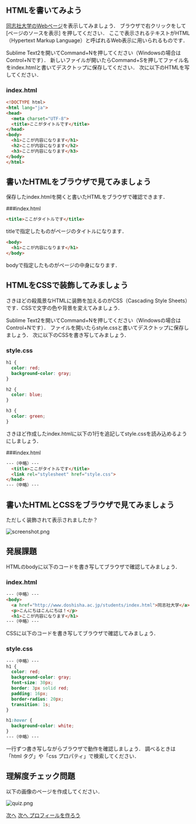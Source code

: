 ## HTMLを書いてみよう

[同志社大学のWebページ](http://www.doshisha.ac.jp/index.html)を表示してみましょう．
ブラウザで右クリックをして [ページのソースを表示] を押してください．
ここで表示されるテキストがHTML（Hypertext Markup Language）と呼ばれるWeb表示に用いられるものです．

Sublime Text2を開いてCommand+Nを押してください（Windowsの場合はControl+Nです）．
新しいファイルが開いたらCommand+Sを押してファイル名をindex.htmlと書いてデスクトップに保存してください．
次に以下のHTMLを写してください．

### index.html

```html
<!DOCTYPE html>
<html lang="ja">
<head>
  <meta charset="UTF-8">
  <title>ここがタイトルです</title>
</head>
<body>
  <h1>ここが内容になります</h1>
  <h2>ここが内容になります</h2>
  <h3>ここが内容になります</h3>
</body>
</html>
```

## 書いたHTMLをブラウザで見てみましょう

保存したindex.htmlを開くと書いたHTMLをブラウザで確認できます．

###index.html

```html
<title>ここがタイトルです</title>
```

titleで指定したものがページのタイトルになります．

```html
<body>
  <h1>ここが内容になります</h1>  
</body>
```

bodyで指定したものがページの中身になります．

## HTMLをCSSで装飾してみましょう

さきほどの殺風景なHTMLに装飾を加えるのがCSS（Cascading Style Sheets）です．CSSで文字の色や背景を変えてみましょう．

Sublime Text2を開いてCommand+Nを押してください（Windowsの場合はControl+Nです）．
ファイルを開いたらstyle.cssと書いてデスクトップに保存しましょう．
次に以下のCSSを書き写してみましょう．

### style.css

```css
h1 {
  color: red;
  background-color: gray;
}

h2 {
  color: blue;
}

h3 {
  color: green;
}
```

さきほど作成したindex.htmlに以下の1行を追記してstyle.cssを読み込めるようにしましょう．

###index.html

```html
---（中略）---
  <title>ここがタイトルです</title>
  <link rel="stylesheet" href="style.css">
</head>
---（中略）---
```

## 書いたHTMLとCSSをブラウザで見てみましょう

ただしく装飾されて表示されましたか？

![screenshot.png](images/helloworld/screenshot.png)

## 発展課題
HTMLのbodyに以下のコードを書き写してブラウザで確認してみましょう．

### index.html

```html
---（中略）---
<body>
  <a href="http://www.doshisha.ac.jp/students/index.html">同志社大学</a>
  <p>こんにちはこんにちは！</p>
  <h1>ここが内容になります</h1>
---（中略）---
```

CSSに以下のコードを書き写してブラウザで確認してみましょう．

### style.css

```css
---（中略）---
h1 {
  color: red;
  background-color: gray;
  font-size: 30px;
  border: 3px solid red;
  padding: 16px;
  border-radius: 20px;
  transition: 1s;
}

h1:hover {
  background-color: white;
}
---（中略）---
```

一行ずつ書き写しながらブラウザで動作を確認しましょう．
調べるときは「html タグ」や「css プロパティ」で検索してください．

## 理解度チェック問題
以下の画像のページを作成してください．

![quiz.png](images/helloworld/quiz.png)

[次へ](profile.md)
  [次へ プロフィールを作ろう](./01/profile.md)
